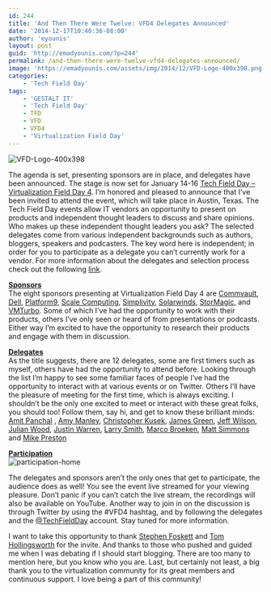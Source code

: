 ```yaml
---
id: 244
title: 'And Then There Were Twelve: VFD4 Delegates Announced'
date: '2014-12-17T10:40:36-08:00'
author: 'eyounis'
layout: post
guid: 'http://emadyounis.com/?p=244'
permalink: /and-then-there-were-twelve-vfd4-delegates-announced/
image: 'https://emadyounis.com/assets/img/2014/12/VFD-Logo-400x398.png'
categories:
    - 'Tech Field Day'
tags:
    - 'GESTALT IT'
    - 'Tech Field Day'
    - TFD
    - VFD
    - VFD4
    - 'Virtualization Field Day'
---
```


![VFD-Logo-400x398](https://emadyounis.com/assets/img/2014/12/VFD-Logo-400x398.png?resize=200%2C199)

The agenda is set, presenting sponsors are in place, and delegates have been announced. The stage is now set for January 14-16 [Tech Field Day – Virtualization Field Day 4](http://techfieldday.com/event/vfd4/). I’m honored and pleased to announce that I’ve been invited to attend the event, which will take place in Austin, Texas. The Tech Field Day events allow IT vendors an opportunity to present on products and independent thought leaders to discuss and share opinions. Who makes up these independent thought leaders you ask? The selected delegates come from various independent backgrounds such as authors, bloggers, speakers and podcasters. The key word here is independent; in order for you to participate as a delegate you can’t currently work for a vendor. For more information about the delegates and selection process check out the following [link](http://techfieldday.com/delegates/become-field-day-delegate/).

<span style="text-decoration: underline;">**Sponsors**</span>  
The eight sponsors presenting at Virtualization Field Day 4 are [Commvault](http://www.commvault.com/), [Dell](http://www.dell.com/), [Platform9](http://platform9.com/), [Scale Computing](http://www.scalecomputing.com/), [Simplivity](http://www.simplivity.com/), [Solarwinds](http://www.solarwinds.com/), [StorMagic](http://www.stormagic.com/), and [VMTurbo](http://vmturbo.com/). Some of which I’ve had the opportunity to work with their products, others I’ve only seen or heard of from presentations or podcasts. Either way I’m excited to have the opportunity to research their products and engage with them in discussion.

<span style="text-decoration: underline;">**Delegates**</span>  
As the title suggests, there are 12 delegates, some are first timers such as myself, others have had the opportunity to attend before. Looking through the list I’m happy to see some familiar faces of people I’ve had the opportunity to interact with at various events or on Twitter. Others I’ll have the pleasure of meeting for the first time, which is always exciting. I shouldn’t be the only one excited to meet or interact with these great folks, you should too! Follow them, say hi, and get to know these brilliant minds:  
[Amit Panchal](https://twitter.com/AmitPanchal76) , [Amy Manley](https://twitter.com/WyrdGirl), [Christopher Kusek](https://twitter.com/cxi), [James Green](https://twitter.com/JDGreen), [Jeff Wilson](https://twitter.com/Agnostic_Node1), [Julian Wood](https://twitter.com/Julian_Wood), [Justin Warren](https://twitter.com/JPWarren), [Larry Smith](https://twitter.com/MrLESmithJr), [Marco Broeken](https://twitter.com/MBroeken), [Matt Simmons](https://twitter.com/StandaloneSA) and [Mike Preston](https://twitter.com/MWPreston)

**<span style="text-decoration: underline;">Participation</span>**  
![participation-home](https://emadyounis.com/assets/img/2014/12/participation-home.jpg?resize=300%2C225)

The delegates and sponsors aren’t the only ones that get to participate, the audience does as well! You see the event live streamed for your viewing pleasure. Don’t panic if you can’t catch the live stream, the recordings will also be available on YouTube. Another way to join in on the discussion is through Twitter by using the #VFD4 hashtag, and by following the delegates and the [@TechFieldDay](https://twitter.com/TechFieldDay) account. Stay tuned for more information.

I want to take this opportunity to thank [Stephen Foskett](https://twitter.com/SFoskett) and [Tom Hollingsworth](https://twitter.com/NetworkingNerd) for the invite. And thanks to those who pushed and guided me when I was debating if I should start blogging. There are too many to mention here, but you know who you are. Last, but certainly not least, a big thank you to the virtualization community for its great members and continuous support. I love being a part of this community!
